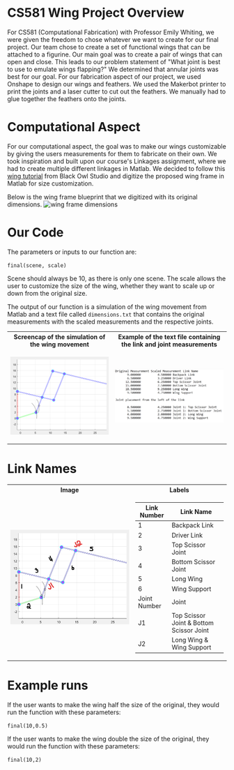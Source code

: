 # CS581 Wing Project Overview

For CS581 (Computational Fabrication) with Professor Emily Whiting, we were given the freedom to chose whatever we want to create for our final project. Our team chose to create a set of functional wings that can be attached to a figurine. Our main goal was to create a pair of wings that can open and close. This leads to our problem statement of "What joint is best to use to emulate wings flapping?" We determined that annular joints was best for our goal. For our fabrication aspect of our project, we used Onshape to design our wings and feathers. We used the Makerbot printer to print the joints and a laser cutter to cut out the feathers. We manually had to glue together the feathers onto the joints. 

# Computational Aspect

For our computational aspect, the goal was to make our wings customizable by giving the users measurements for them to fabricate on their own. We took inspiration and built upon our course's Linkages assignment, where we had to create multiple different linkages in Matlab. We decided to follow this [wing tutorial](https://www.blackowlstudio.com/en/tutorial-crafting-articulated-wings/) from Black Owl Studio and digitize the proposed wing frame in Matlab for size customization. 

Below is the wing frame blueprint that we digitized with its original dimensions. 
![wing frame dimensions](https://www.blackowlstudio.com/wp-content/uploads/2017/03/cotes-835x475.png)

# Our Code
The parameters or inputs to our function are: 
```
final(scene, scale)
```

Scene should always be 10, as there is only one scene. The scale allows the user to customize the size of the wing, whether they want to scale up or down from the original size.

The output of our function is a simulation of the wing movement from Matlab and a text file called `dimensions.txt` that contains the original measurements with the scaled measurements and the respective joints. 


<table>
<tr>
<th> Screencap of the simulation of the wing movement </th>
<th> Example of the text file containing the link and joint measurements </th>
</tr>
<tr>
<td>


![simulation](simulation.png)


</td>
<td>


![dimensions text file](dimensions1.png)


</td>
</tr>
</table>

# Link Names



<table>
<tr>
<th> Image </th>
<th> Labels </th>
</tr>
<tr>
<td>


![link names](jl_label.jpg)

</td>
<td>


| Link Number | Link Name |
| --- | ----------- |
| 1 | Backpack Link |
| 2 | Driver Link |
| 3 | Top Scissor Joint |
| 4 | Bottom Scissor Joint |
| 5 | Long Wing |
| 6 | Wing Support |
| Joint Number | Joint |
| J1 | Top Scissor Joint & Bottom Scissor Joint |
| J2 | Long Wing & Wing Support |


</td>
</tr>
</table>






# Example runs
If the user wants to make the wing half the size of the original, they would run the function with these parameters: 
```
final(10,0.5)
```

If the user wants to make the wing double the size of the original, they would run the function with these parameters: 
```
final(10,2)
```
